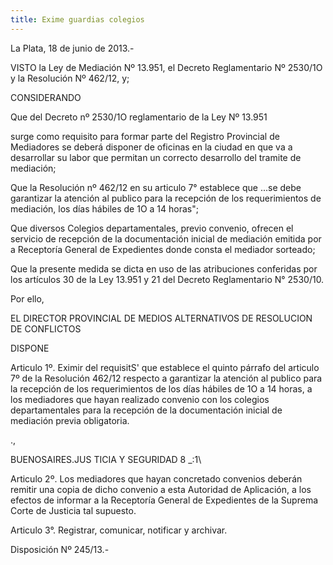 ```yaml
---
title: Exime guardias colegios
---
```

La Plata, 18 de junio de 2013.-















VISTO la Ley de Mediación Nº 13.951, el Decreto Reglamentario Nº 2530/1O y la Resolución Nº 462/12, y;











CONSIDERANDO



Que del Decreto nº 2530/1O reglamentario de la Ley Nº 13.951



surge como requisito para formar parte del Registro Provincial de Mediadores se deberá disponer de oficinas en la ciudad en que va a desarrollar su labor que permitan un correcto desarrollo del tramite de mediación;



Que la Resolución nº 462/12 en su articulo 7° establece que ...se debe garantizar la atención al publico para la recepción de los requerimientos de mediación, los días hábiles de 1O a 14 horas";



Que diversos Colegios departamentales, previo convenio, ofrecen el servicio de recepción de la documentación inicial de mediación emitida por a Receptoría General de Expedientes donde consta el mediador sorteado;



Que la presente medida se dicta en uso de las atribuciones conferidas por los artículos 30 de la Ley 13.951 y 21 del Decreto Reglamentario N° 2530/10.



Por ello,















EL DIRECTOR PROVINCIAL DE MEDIOS ALTERNATIVOS DE RESOLUCION DE CONFLICTOS



DISPONE















Articulo 1º. Eximir del requisitS' que establece el quinto párrafo del articulo 7º de la Resolución 462/12 respecto a garantizar la atención al publico para la recepción de los requerimientos de los días hábiles de 1O a 14 horas, a los mediadores que hayan realizado convenio con los colegios departamentales para la recepción de la documentación inicial de mediación previa obligatoria.























.,















BUENOSAIRES.JUS TICIA Y SEGURIDAD	8 _:1\











Articulo 2º. Los mediadores que hayan concretado convenios deberán remitir una copia de dicho convenio a esta Autoridad de Aplicación, a los efectos de informar a la Receptoría General de Expedientes de la Suprema Corte de Justicia tal supuesto.











Articulo 3°. Registrar, comunicar, notificar y archivar.















Disposición Nº 245/13.-
